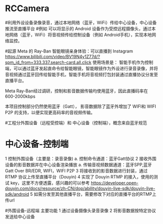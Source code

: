 # RCCamera
#利用外设设备录像录音，通过本地网络（蓝牙，WiFi）传给中心设备，中心设备推流至直播平台
#例如
可以将显示的 Android 设备作为受控远程摄像头，通过本地网络（蓝牙，WiFi）将音视频传给控制设备（例如 Android手机），实现本地网络监控。

#起源
Meta 的 Ray-Ban 智能眼镜亲身体验：可以直播到 Instagram
https://www.bilibili.com/video/BV19N4y1Z77d/?spm_id_from=333.337.search-card.all.click
使用场景是：
智能手机作为控制端，可以通过蓝牙发起直命令给智能眼镜，智能眼镜作为外设进行录音录像，并将音视频通过蓝牙回传给智能手机，智能手机将音视频打包封装通过直播协议分发至直播平台。

Meta Ray-Ban经过调研，控制和影音数据传输均使用蓝牙，因此直播码率在 600-2000kbps

本项目控制部分仍然使用蓝牙（Gatt）， 影音数据除了蓝牙外增加了 WIFI和 WIFI P2P 的支持，以便实现更高码率的音视频传输。

#工程分外围设备（远程受控端）和 中心设备（控制端），概念来自蓝牙规范
# 中心设备-控制端
1 控制外围设备（主要是：录音录像)
    a. 控制命令通道：蓝牙Gatt协议
2 接收外围设备的影音数据并在中心设备渲染播放
    a. 传输音视频数据通道：蓝牙SPP,蓝牙 Gatt Over BR/EDR, WIFI，WIFI P2P
3 将接收到的影音数据进行封装，通过RTMP 协议上传至直播平台（Douyin)
4 实现了 Douyin RTMP 的接入，使用的测试 key，这里不方便透露，感兴趣的可以参考
https://developer.open-douyin.com/docs/resource/zh-CN/dop/ability/douyin-live-sdk/douyin-live-sdk/android
5 如需分发至其他直播平台，需要修改下对应的直播平台的RTMP上传url

#外围设备-远程端
主要功能
1 通过设备摄像头录音录像
2 将影音数据按特定协议发送给中心设备

